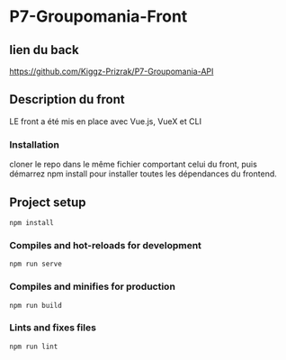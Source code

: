 # P7-Groupomania-Front

## lien du back
https://github.com/Kiggz-Prizrak/P7-Groupomania-API

## Description du front
LE front a été mis en place avec Vue.js, VueX et CLI 

### Installation
cloner le repo dans le même fichier comportant celui du front, puis démarrez npm install pour installer toutes les dépendances du frontend.

## Project setup
```
npm install
```

### Compiles and hot-reloads for development
```
npm run serve
```

### Compiles and minifies for production
```
npm run build
```

### Lints and fixes files
```
npm run lint
```



